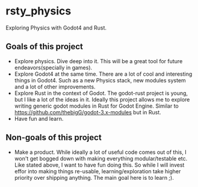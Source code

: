 # rsty_physics
Exploring Physics with Godot4 and Rust.


## Goals of this project

- Explore physics. Dive deep into it. This will be a great tool for future endeavors(specially in games).
- Explore Godot4 at the same time. There are a lot of cool and interesting things in Godot4. Such as a new Physics stack, new modules system and a lot of other improvements.
- Explore Rust in the context of Godot. The godot-rust project is young, but I like a lot of the ideas in it. Ideally this project allows me to explore writing generic godot modules in Rust for Godot Engine. Similar to https://github.com/thebigG/godot-3.x-modules but in Rust.
- Have fun and learn.

## Non-goals of this project

- Make a product. While ideally a lot of useful code comes out of this, I won't get bogged down with making everything modular/testable etc. Like stated above, I want to have fun doing this. So while I will invest effor into making things re-usable, learning/exploration take higher priority over shipping anything. The main goal here is to learn ;).
